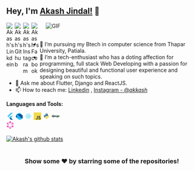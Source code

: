 ## Hey, I'm [Akash Jindal!](https://akashjindal347.github.io) 👋

<a href="https://linkedin.com/in/akash-jindal">
  <img align="left" alt="Akash's Linkdein" width="22px" src="https://cdn.jsdelivr.net/npm/simple-icons@v3/icons/linkedin.svg" />
</a>
<a href="https://github.com/akashjindal347">
  <img align="left" alt="Akash's Github" width="22px" src="https://cdn.jsdelivr.net/npm/simple-icons@v3/icons/github.svg" />
</a>
<a href="https://www.instagram.com/_akkash_/">
  <img align="left" alt="Akash's Instagram" width="22px" src="https://cdn.jsdelivr.net/npm/simple-icons@v3/icons/instagram.svg" />
</a>
<a href="https://www.facebook.com/akashjindal124/">
  <img align="left" alt="Akash's Facebook" width="22px" src="https://cdn.jsdelivr.net/npm/simple-icons@v3/icons/facebook.svg" />
</a>
<img align="right" width="400" alt="GIF" src="https://cdn.dribbble.com/users/1162077/screenshots/3848914/programmer.gif" />


<br/>
<br/>



- 📕 I’m pursuing my Btech in computer science from Thapar University, Patiala.
- 👯 I’m a tech-enthusiast who has a doting affection for programming, full stack Web Developing with a passion for designing beautiful and functional user experience and speaking on such topics.
- 💬 Ask me about Flutter, Django and ReactJS.
- 📫 How to reach me: [Linkedin](https://linkedin.com/in/akash-jindal) , [Instagram - @_akkash_](https://www.instagram.com/_akkash_/)



**Languages and Tools:**  

<code><img height="20" src="https://raw.githubusercontent.com/github/explore/80688e429a7d4ef2fca1e82350fe8e3517d3494d/topics/flutter/flutter.png"></code>
<code><img height="20" src="https://raw.githubusercontent.com/github/explore/80688e429a7d4ef2fca1e82350fe8e3517d3494d/topics/dart/dart.png"></code>
<code><img height="20" src="https://raw.githubusercontent.com/github/explore/80688e429a7d4ef2fca1e82350fe8e3517d3494d/topics/react/react.png"></code>
<code><img height="20" src="https://raw.githubusercontent.com/github/explore/80688e429a7d4ef2fca1e82350fe8e3517d3494d/topics/javascript/javascript.png"></code>
<code><img height="20" src="https://raw.githubusercontent.com/github/explore/80688e429a7d4ef2fca1e82350fe8e3517d3494d/topics/python/python.png"></code>
<code><img height="20" src="https://raw.githubusercontent.com/github/explore/80688e429a7d4ef2fca1e82350fe8e3517d3494d/topics/django/django.png"></code>    
<code><img height="20" src="https://raw.githubusercontent.com/github/explore/80688e429a7d4ef2fca1e82350fe8e3517d3494d/topics/graphql/graphql.png"></code>    



<a href="https://github.com/akashjindal347">
 <img align="center" src="https://github-readme-stats.vercel.app/api?username=akashjindal347&show_icons=true&line_height=27&theme=graywhite&show_icons=true&hide_border=true" alt="Akash's github stats"/>
</a>

<br/>
<br/>


<div align="center">

### Show some ❤️ by starring some of the repositories!

</div>
